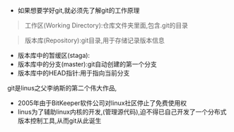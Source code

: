 * 如果想要学好git,就必须先了解git的工作原理  
>工作区(Working Directory):仓库文件夹里面,包含.git的目录  

> 版本库(Repository):git目录,用于存储记录版本信息



* 版本库中的暂缓区(staga):
* 版本库中的分支(master):git自动创建的第一个分支
* 版本库中的HEAD指针:用于指向当前分支

git是linus之父李纳斯的第二个伟大作品,
* 2005年由于BitKeeper软件公司对linux社区停止了免费使用权
* linus为了辅助linux内核的开发,(管理源代码),迫不得已自己开发了一个分布式版本控制工具,从而git从此诞生  













